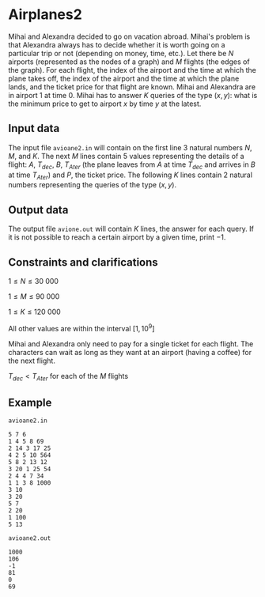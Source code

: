 # Airplanes2

Mihai and Alexandra decided to go on vacation abroad. Mihai's problem is that Alexandra always has to decide whether it is worth going on a particular trip or not (depending on money, time, etc.). Let there be $N$ airports (represented as the nodes of a graph) and $M$ flights (the edges of the graph). For each flight, the index of the airport and the time at which the plane takes off, the index of the airport and the time at which the plane lands, and the ticket price for that flight are known. Mihai and Alexandra are in airport 1 at time $0$. Mihai has to answer $K$ queries of the type $(x, y)$: what is the minimum price to get to airport $x$ by time $y$ at the latest.

## Input data

The input file `avioane2.in` will contain on the first line 3 natural numbers $N$, $M$, and $K$. The next $M$ lines contain 5 values representing the details of a flight: $A$, $T_{dec}$, $B$, $T_{Ater}$ (the plane leaves from $A$ at time $T_{dec}$ and arrives in $B$ at time $T_{Ater}$) and $P$, the ticket price. The following $K$ lines contain 2 natural numbers representing the queries of the type $(x, y)$.

## Output data

The output file `avione.out` will contain $K$ lines, the answer for each query. If it is not possible to reach a certain airport by a given time, print $-1$.

## Constraints and clarifications

$1 \leq N \leq 30\ 000$

$1 \leq M \leq 90\ 000$

$1 \leq K \leq 120\ 000$

All other values are within the interval $[1, 10^9]$

Mihai and Alexandra only need to pay for a single ticket for each flight. The characters can wait as long as they want at an airport (having a coffee) for the next flight.

$T_{dec} < T_{Ater}$ for each of the $M$ flights

## Example

`avioane2.in`
```
5 7 6 
1 4 5 8 69 
2 14 3 17 25 
4 2 5 10 564 
5 8 2 13 12 
3 20 1 25 54 
2 4 4 7 34 
1 1 3 8 1000 
3 10 
3 20 
5 7 
2 20 
1 100 
5 13 
```

`avioane2.out`
```
1000 
106 
-1 
81 
0 
69 
```